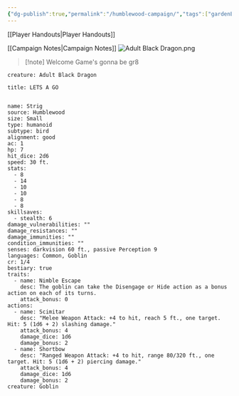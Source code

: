 ```yaml
---
{"dg-publish":true,"permalink":"/humblewood-campaign/","tags":["gardenEntry"],"noteIcon":""}
---
```


[[Player Handouts\|Player Handouts]]

[[Campaign Notes\|Campaign Notes]]
![Adult Black Dragon.png](/img/user/assets/Adult%20Black%20Dragon.png)

> [!note] Welcome
> Game's gonna be gr8
```statblock
creature: Adult Black Dragon
```

```ad-important
title: LETS A GO


```

```statblock
name: Strig
source: Humblewood
size: Small
type: humanoid
subtype: bird
alignment: good
ac: 1
hp: 7
hit_dice: 2d6
speed: 30 ft.
stats:
  - 8
  - 14
  - 10
  - 10
  - 8
  - 8
skillsaves:
  - stealth: 6
damage_vulnerabilities: ""
damage_resistances: ""
damage_immunities: ""
condition_immunities: ""
senses: darkvision 60 ft., passive Perception 9
languages: Common, Goblin
cr: 1/4
bestiary: true
traits:
  - name: Nimble Escape
    desc: The goblin can take the Disengage or Hide action as a bonus action on each of its turns.
    attack_bonus: 0
actions:
  - name: Scimitar
    desc: "Melee Weapon Attack: +4 to hit, reach 5 ft., one target. Hit: 5 (1d6 + 2) slashing damage."
    attack_bonus: 4
    damage_dice: 1d6
    damage_bonus: 2
  - name: Shortbow
    desc: "Ranged Weapon Attack: +4 to hit, range 80/320 ft., one target. Hit: 5 (1d6 + 2) piercing damage."
    attack_bonus: 4
    damage_dice: 1d6
    damage_bonus: 2
creature: Goblin
```



